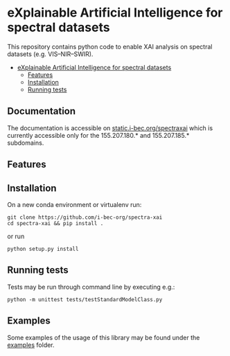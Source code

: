 # eXplainable Artificial Intelligence for spectral datasets

This repository contains python code to enable XAI analysis on spectral datasets (e.g. VIS–NIR–SWIR).

- [eXplainable Artificial Intelligence for spectral datasets](#explainable-artificial-intelligence-for-spectral-datasets)
  - [Features](#features)
  - [Installation](#installation)
  - [Running tests](#running-tests)

## Documentation

The documentation is accessible on [static.i-bec.org/spectraxai](https://static.i-bec.org/spectraxai/) which is currently accessible only for the 155.207.180.* and 155.207.185.* subdomains.

## Features

## Installation

On a new conda environment or virtualenv run:

```
git clone https://github.com/i-bec-org/spectra-xai
cd spectra-xai && pip install .
```

or run
```
python setup.py install
```

## Running tests

Tests may be run through command line by executing e.g.:

```
python -m unittest tests/testStandardModelClass.py
```

## Examples

Some examples of the usage of this library may be found under the [examples](examples) folder.

